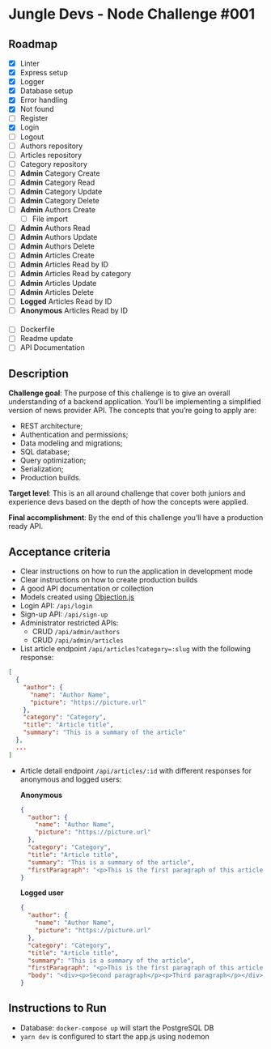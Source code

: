 # Jungle Devs - Node Challenge #001

## Roadmap

- [x] Linter
- [x] Express setup
- [x] Logger
- [x] Database setup
- [x] Error handling
- [x] Not found
- [ ] Register
- [x] Login
- [ ] Logout
- [ ] Authors repository
- [ ] Articles repository
- [ ] Category repository
- [ ] **Admin** Category Create
- [ ] **Admin** Category Read
- [ ] **Admin** Category Update
- [ ] **Admin** Category Delete
- [ ] **Admin** Authors Create
  - [ ] File import
- [ ] **Admin** Authors Read
- [ ] **Admin** Authors Update
- [ ] **Admin** Authors Delete
- [ ] **Admin** Articles Create
- [ ] **Admin** Articles Read by ID
- [ ] **Admin** Articles Read by category
- [ ] **Admin** Articles Update
- [ ] **Admin** Articles Delete
- [ ] **Logged** Articles Read by ID
- [ ] **Anonymous** Articles Read by ID

####

- [ ] Dockerfile
- [ ] Readme update
- [ ] API Documentation

## Description

**Challenge goal**: The purpose of this challenge is to give an overall understanding of a backend application. You’ll be implementing a simplified version of news provider API. The concepts that you’re going to apply are:

- REST architecture;
- Authentication and permissions;
- Data modeling and migrations;
- SQL database;
- Query optimization;
- Serialization;
- Production builds.

**Target level**: This is an all around challenge that cover both juniors and experience devs based on the depth of how the concepts were applied.

**Final accomplishment**: By the end of this challenge you’ll have a production ready API.

## Acceptance criteria

- Clear instructions on how to run the application in development mode
- Clear instructions on how to create production builds
- A good API documentation or collection
- Models created using [Objection.js](https://vincit.github.io/objection.js/)
- Login API: `/api/login`
- Sign-up API: `/api/sign-up`
- Administrator restricted APIs:
  - CRUD `/api/admin/authors`
  - CRUD `/api/admin/articles`
- List article endpoint `/api/articles?category=:slug` with the following response:

```json
[
  {
    "author": {
      "name": "Author Name",
      "picture": "https://picture.url"
    },
    "category": "Category",
    "title": "Article title",
    "summary": "This is a summary of the article"
  },
  ...
]
```

- Article detail endpoint `/api/articles/:id` with different responses for anonymous and logged users:

  **Anonymous**

  ```json
  {
    "author": {
      "name": "Author Name",
      "picture": "https://picture.url"
    },
    "category": "Category",
    "title": "Article title",
    "summary": "This is a summary of the article",
    "firstParagraph": "<p>This is the first paragraph of this article</p>"
  }
  ```

  **Logged user**

  ```json
  {
    "author": {
      "name": "Author Name",
      "picture": "https://picture.url"
    },
    "category": "Category",
    "title": "Article title",
    "summary": "This is a summary of the article",
    "firstParagraph": "<p>This is the first paragraph of this article</p>",
    "body": "<div><p>Second paragraph</p><p>Third paragraph</p></div>"
  }
  ```

## Instructions to Run

- Database: `docker-compose up` will start the PostgreSQL DB
- `yarn dev` is configured to start the app.js using nodemon
